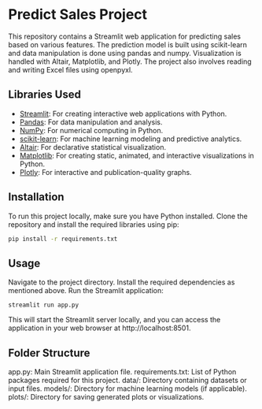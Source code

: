 # Predict Sales Project

This repository contains a Streamlit web application for predicting sales based on various features. The prediction model is built using scikit-learn and data manipulation is done using pandas and numpy. Visualization is handled with Altair, Matplotlib, and Plotly. The project also involves reading and writing Excel files using openpyxl.

## Libraries Used

- [Streamlit](https://streamlit.io/): For creating interactive web applications with Python.
- [Pandas](https://pandas.pydata.org/): For data manipulation and analysis.
- [NumPy](https://numpy.org/): For numerical computing in Python.
- [scikit-learn](https://scikit-learn.org/stable/): For machine learning modeling and predictive analytics.
- [Altair](https://altair-viz.github.io/): For declarative statistical visualization.
- [Matplotlib](https://matplotlib.org/): For creating static, animated, and interactive visualizations in Python.
- [Plotly](https://plotly.com/python/): For interactive and publication-quality graphs.

## Installation

To run this project locally, make sure you have Python installed. Clone the repository and install the required libraries using pip:

```bash
pip install -r requirements.txt
```
## Usage
Navigate to the project directory.
Install the required dependencies as mentioned above.
Run the Streamlit application:
```
streamlit run app.py
```
This will start the Streamlit server locally, and you can access the application in your web browser at http://localhost:8501.

## Folder Structure
app.py: Main Streamlit application file.
requirements.txt: List of Python packages required for this project.
data/: Directory containing datasets or input files.
models/: Directory for machine learning models (if applicable).
plots/: Directory for saving generated plots or visualizations.
